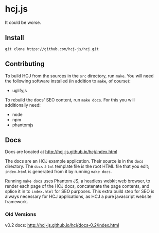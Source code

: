 # hcj.js #

It could be worse.

## Install ##

`git clone https://github.com/hcj-js/hcj.git`

## Contributing ##

To build HCJ from the sources in the `src` directory, run `make`.  You
will need the following software installed (in addition to `make`, of
course):

* uglifyjs

To rebuild the docs' SEO content, run `make docs`.  For this you will
additionally need:

* node
* npm
* phantomjs

## Docs ##

Docs are located at http://hcj-js.github.io/hcj/index.html

The docs are an HCJ example application.  Their source is in the
`docs` directory.  The `docs.html` template file is the root HTML file
that you edit; `index.html` is generated from it by running `make
docs`.

Running `make docs` uses Phantom JS, a headless webkit web browser, to
render each page of the HCJ docs, concatenate the page contents, and
splice it in to `index.html` for SEO purposes.  This extra build step
for SEO is always necessary for HCJ applications, as HCJ a pure
javascript website framework.

### Old Versions ###

v0.2 docs: http://hcj-js.github.io/hcj/docs-0.2/index.html
